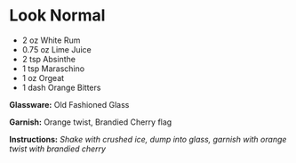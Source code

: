 # Look Normal

* 2 oz White Rum
* 0.75 oz Lime Juice
* 2 tsp Absinthe
* 1 tsp Maraschino
* 1 oz Orgeat
* 1 dash Orange Bitters

__Glassware:__ Old Fashioned Glass

__Garnish:__ Orange twist, Brandied Cherry flag

__Instructions:__ _Shake with crushed ice, dump into glass, garnish with orange twist with brandied cherry_